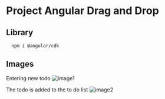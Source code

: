 
# Project Angular Drag and Drop


## Library

```bash
  npm i @angular/cdk
```

## Images
Entering new todo
![image1](https://github.com/StivenB23/Angular-drag-and-drop/image1.png)

The todo is added to the to do list
![image2](https://github.com/StivenB23/Angular-drag-and-drop/image2.png)
